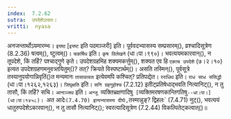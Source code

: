 ```yaml
---
index:  7.2.62
sutra:  उपदेशेऽत्वतः।
vritti:  nyasa
---
```


अनजन्तार्थोऽयमारम्भः। `इयष्ठ` [`इयष्ट` इति पदमञ्जरी] इति। पूर्ववदभ्यासस्य सम्प्रसारम्(), व्रश्चादिसूत्रेण (8.2.36) षत्वम्(), ष्टुत्वम्()। `चकर्षिथ` इति। `कृष विलेखने` (धा।पा।९९०)। भवत्ययमकारवान्(), न तूपदेशे, किं तर्हि? पश्चाद्गुणे कृते। 
उपदेशग्रहमिह शक्यमकर्त्तुम्(), शक्यत एव हि `एकाच उपदेशे` (७।२।१०) इत्यत उपदेशग्रहणमनुवत्र्तयितुम्()? तत्? क्रियते विस्पष्टार्थम्()। असति तस्मिन्(), पूर्वसूत्रे तस्यानुपयोगान्निवृतिं()त मन्यमानः `तासावत्वतः` इत्येवमपि कश्चित्? प्रतिपद्येत। `रराधिथ` इति। `राध साध संसिद्धौ` (धा।पा।१२६२,१२६३)। `जिघृक्षति` इति। `सनि ग्रहगुहोश्च` (7.2.12) इतीट्प्रतिषेधाद्भवति नित्यानिट्(), न तु तासौ, किं तर्हि? सचि।
`आनाञ्जथ` इति। `अन्जू `व्यक्तिभ्रक्षणादिषु` [`व्यक्तिमरषणकान्तिगतिषु`--धा।पा।] (धा।पा।१४५८)। `अत आदेः` (7.4.70) इत्यभ्यासस्य दीर्घः, `तस्मान्नुङ्? द्विहलः` (7.4.71) नुट्(), भवत्ययं धातुरुपदेशेऽकारवान्(), न तु तासौ नित्यानिट्(); स्वरत्यादिसूत्रेण (7.2.44) विकल्पितेट्कत्वात्()॥
